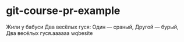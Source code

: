 # git-course-pr-example

Жили у бабуси
Два весёлых гуся:
Один — сраный,
Другой — бурый,
Два весёлых гуся.aaaaaa
wqbesite
